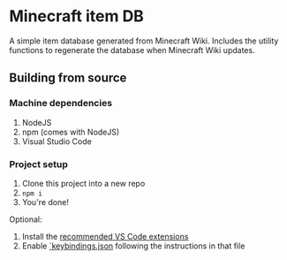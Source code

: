# Minecraft item DB

A simple item database generated from Minecraft Wiki. Includes the utility functions to regenerate the database when Minecraft Wiki updates.

## Building from source

### Machine dependencies

1. NodeJS
1. npm (comes with NodeJS)
1. Visual Studio Code

### Project setup

1. Clone this project into a new repo
1. `npm i`
1. You're done!

Optional:

1. Install the [recommended VS Code extensions](./.vscode/extensions.json)
1. Enable [`keybindings.json](./.vscode/keybindings.json) following the instructions in that file
